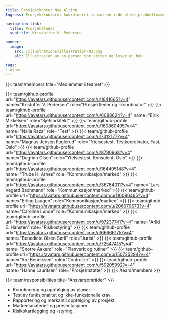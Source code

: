 ```yaml
---
title: Prosjektkontor Nye Altinn
Ingress: Prosjektkontoret koordinerer innsatsen i de ulike produktteamene for å sikre at nødvendig funksjonalitet leveres, slik at Altinn II kan avvikles innen juni 2026. Prosjektkontoret følger også opp og informerer tjenesteeiere og leverandører av sluttbrukersystemer, slik at funksjonaliteten blir kjent og tatt i bruk. De sørger for god gjennomføring av prosjektet ved overgang til nye Altinn.

navigation_link:
  title: Prosjektleder
  subtitle: Kristoffer V. Pedersen

banner:
  image:
    src: /illustrations/illustration-03.png
    alt: Illustrasjon av en person som sitter og leser en bok

tags:
- other
---
```


{{< team/members title="Medlemmer i teamet">}}

{{< team/github-profile url="https://avatars.githubusercontent.com/u/1841665?v=4" name="Kristoffer V. Pedersen" role="Prosjektleder og -koordinator" >}}
{{< team/github-profile url="https://avatars.githubusercontent.com/u/6088624?v=4" name="Eirik Mikkelsen" role="Sjefsarkitekt" >}}
{{< team/github-profile url="https://avatars.githubusercontent.com/u/160860495?v=4" name="Naila Raza" role="Test" >}}
{{< team/github-profile url="https://avatars.githubusercontent.com/u/7312177?v=4" name="Magnus Jensen Fuglerud" role="Ytelsestest, Testkoordinator, Fast, Oslo" >}}
{{< team/github-profile url="https://avatars.githubusercontent.com/u/8790968?v=4" name="Dagfinn Olsen" role="Ytelsestest, Konsulent, Oslo" >}}
{{< team/github-profile url="https://avatars.githubusercontent.com/u/164495148?v=4" name="Trude H. Arnes" role="Kommunikasjon/marked" >}}
{{< team/github-profile url="https://avatars.githubusercontent.com/u/36764011?v=4" name="Lars Vegard Bachmann" role="Kommunikasjon/marked" >}}
{{< team/github-profile url="https://avatars.githubusercontent.com/u/116086465?v=4" name="Erling Laugen" role="Kommunikasjon/marked" >}}
{{< team/github-profile url="https://avatars.githubusercontent.com/u/206079673?v=4" name="Caroline Lunde" role="Kommunikasjon/marked" >}}
{{< team/github-profile url="https://avatars.githubusercontent.com/u/97237741?v=4" name="Arild E. Hansten" role="Risikostyring" >}}
{{< team/github-profile url="https://avatars.githubusercontent.com/u/66666175?v=4" name="Benedicte Olsen Sørli" role="Jurist" >}}
{{< team/github-profile url="https://avatars.githubusercontent.com/u/72547415?v=4" name="Snorre Aakerø" role="Planverk og rutiner" >}}
{{< team/github-profile url="https://avatars.githubusercontent.com/u/150725294?v=4" name="Are Bendiksen" role="Controller" >}}
{{< team/github-profile url="https://avatars.githubusercontent.com/u/50205992?v=4" name="Hanne Lauritsen" role="Prosjektstøtte" >}}
{{< /team/members >}}

{{< team/responsibilities title="Ansvarsområder" >}}

- Koordinering og oppfølging av planer.
- Test av funksjonalitet og ikke-funksjonelle krav.
- Rapportering og merkantil oppfølging av prosjekt.
- Markedsmateriell og presentasjoner.
- Risikokartlegging og -styring.

